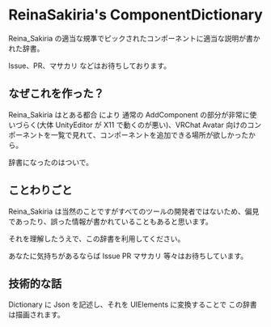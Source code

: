 # ReinaSakiria's ComponentDictionary

Reina_Sakiria の適当な規準でピックされたコンポーネントに適当な説明が書かれた辞書。

Issue、PR、マサカリ などはお待ちしております。

## なぜこれを作った？

Reina_Sakiria はとある都合 により 通常の AddComponent の部分が非常に使いづらく(大体 UnityEditor が X11 で動くのが悪い)、VRChat Avatar 向けのコンポーネントを一覧で見れて、コンポーネントを追加できる場所が欲しかったから。

辞書になったのはついで。

## ことわりごと

Reina_Sakiria は当然のことですがすべてのツールの開発者ではないため、偏見であったり、誤った情報が書かれていることもあると思います。

それを理解したうえで、この辞書を利用してください。

あなたに気持ちがあるならば Issue PR マサカリ 等々はお待ちしています。

## 技術的な話

Dictionary に Json を記述し、それを UIElements に変換することで この辞書は描画されます。
